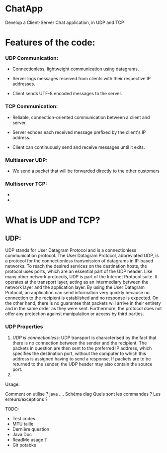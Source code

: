# ChatApp
Develop a Client-Server Chat application, in UDP and TCP


# Features of the code:
### UDP Communication:

- Connectionless, lightweight communication using datagrams.

- Server logs messages received from clients with their respective IP addresses.

- Client sends UTF-8 encoded messages to the server.

### TCP Communication:

- Reliable, connection-oriented communication between a client and server.

- Server echoes each received message prefixed by the client's IP address.

- Client can continuously send and receive messages until it exits.

### Multiserver UDP:

- We send a packet that will be forwarded directly to the other customers

### Multiserver TCP:

- 

- 

# What is UDP and TCP?

## UDP:

UDP stands for User Datagram Protocol and is a connectionless communication protocol. The User Datagram Protocol, abbreviated UDP, is a protocol for the connectionless transmission of datagrams in IP-based networks. To reach the desired services on the destination hosts, the protocol uses ports, which are an essential part of the UDP header. Like many other network protocols, UDP is part of the Internet Protocol suite. It operates at the transport layer, acting as an intermediary between the network layer and the application layer. By using the User Datagram Protocol, an application can send information very quickly because no connection to the recipient is established and no response is expected. On the other hand, there is no guarantee that packets will arrive in their entirety and in the same order as they were sent. Furthermore, the protocol does not offer any protection against manipulation or access by third parties.

### UDP Properties

1) *UDP is connectionless*: UDP transport is characterised by the fact that there is no connection between the sender and the recipient. The packets in question are then sent to the preferred IP address, which specifies the destination port, without the computer to which this address is assigned having to send a response. If packets are to be returned to the sender, the UDP header may also contain the source port.
2) 


Usage:

Comment on utilise ? java ....
Schéma diag
Quels sont les commandes ?
Les erreurs/exceptions ?


TODO:

- Test codes
- MTU taille
- Dernière question
- Java Doc
- ReadMe usage ?
- Git potabke
